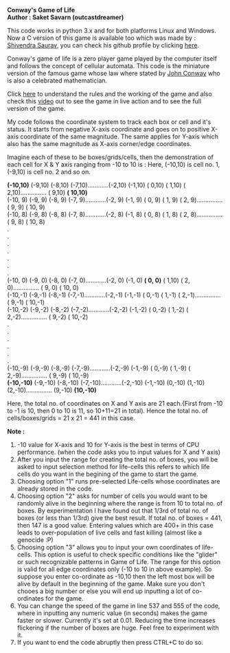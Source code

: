 **Conway's Game of Life**\
**Author : Saket Savarn (outcastdreamer)**

This code works in python 3.x and for both platforms Linux and Windows.
Now a C version of this game is available too which was made by : [Shivendra Saurav](endrasaurav.github.io/), you can check his github profile by clicking [here](https://github.com/shivendrasaurav).

Conway's game of life is a zero player game played by the computer itself and follows the concept of cellular automata. 
This code is the miniature version of the famous game whose law where stated by [John Conway](https://en.wikipedia.org/wiki/John_Horton_Conway)
who is also a celebrated mathematician.

Click [here](https://www.youtube.com/watch?v=ouipbDkwHWA&t=135s) to understand the rules and the working of the game and
also check this [video](https://www.youtube.com/watch?v=C2vgICfQawE&t=98s) out to see the game in live action and to see the
full version of the game.

My code follows the coordinate system to track each box or cell and it's status.
It starts from negative X-axis coordinate and goes on to positive X-axis coordinate of the same magnitude.
The same applies for Y-axis which also has the same magnitude as X-axis corner/edge coordinates.


Imagine each of these to be boxes/grids/cells, then the demonstration of each cell for X & Y axis ranging from -10 to 10 is :
Here, (-10,10) is cell no. 1, (-9,10) is cell no. 2 and so on.

  **(-10,10)** (-9,10) (-8,10) (-7,10)............(-2,10) (-1,10) ( 0,10) ( 1,10) ( 2,10)............... ( 9,10) **( 10,10)**\
  (-10, 9) (-9, 9) (-8, 9) (-7, 9)............(-2, 9) (-1, 9) ( 0, 9) ( 1, 9) ( 2, 9)............... ( 9, 9) ( 10, 9)\
  (-10, 8) (-9, 8) (-8, 8) (-7, 8)............(-2, 8) (-1, 8) ( 0, 8) ( 1, 8) ( 2, 8)............... ( 9, 8) ( 10, 8)\
  .\
  .\
  .\
  .\
  .\
  .\
  .\
  (-10, 0) (-9, 0) (-8, 0) (-7, 0)............(-2, 0) (-1, 0) **( 0, 0)** ( 1,10) ( 2, 0)............... ( 9, 0) ( 10, 0)\
  (-10,-1) (-9,-1) (-8,-1) (-7,-1)............(-2,-1) (-1,-1) ( 0,-1) ( 1,-1) ( 2,-1)............... ( 9,-1) ( 10,-1)\
  (-10,-2) (-9,-2) (-8,-2) (-7,-2)............(-2,-2) (-1,-2) ( 0,-2) ( 1,-2) ( 2,-2)............... ( 9,-2) ( 10,-2)\
  .\
  .\
  .\
  .\
  .\
  .\
  (-10,-9) (-9,-9) (-8,-9) (-7,-9)............(-2,-9) (-1,-9) ( 0,-9) ( 1,-9) ( 2,-9)............... ( 9,-9) ( 10,-9)\
  **(-10,-10)** (-9,-10) (-8,-10) (-7,-10)............(-2,-10) (-1,-10) (0,-10) (1,-10) (2,-10)............... (9,-10) **(10,-10)**
  
Here, the total no. of coordinates on X and Y axis are 21 each.{First from -10 to -1 is 10, then 0 to 10 is 11, so 10+11=21 in total).
Hence the total no. of cells/boxes/grids = 21 x 21 = 441 in this case. 

**Note :** 
1) -10 value for X-axis and 10 for Y-axis is the best in terms of CPU performance. (when the code asks you to input values for X and Y axis)
2) After you input the range for creating the total no. of boxes, you will be asked to input selection method for life-cells
   this refers to which life cells do you want in the begining of the game to start the game.
3) Choosing option "1" runs pre-selected Life-cells whose coordinates are already stored in the code. 
4) Choosing option "2" asks for number of cells you would want to be randomly alive in the beginning where the range is from 10 to total no. of boxes.
   By experimentation I have found out that 1/3rd of total no. of boxes (or less than 1/3rd) give the best result.
   If total no. of boxes = 441, then 147 is a good value. Entering values which are 400+ in this case leads to over-population of live cells and fast killing (almost like a genocide :P)
5) Choosing option "3" allows you to input your own coordinates of life-cells. This option is useful to check specific conditions like the "glider" or such recognizable patterns in Game of Life.
   The range for this option is valid for all edge coordinates only (-10 to 10 in above example). So suppose you enter co-ordinate as -10,10 then the left most box will be alive by default in the beginning of the game. Make sure you don't chooes a big number or else you will end up inputting a lot of co-ordinates for the game.
6) You can change the speed of the game in line 537 and 555 of the code, where in inputting any numeric value (in seconds) makes
   the game faster or slower. Currently it's set at 0.01. Reducing the time increases flickering if the number of boxes are huge.
   Feel free to experiment with it.
7) If you want to end the code abruptly then press CTRL+C to do so.   
  
  
